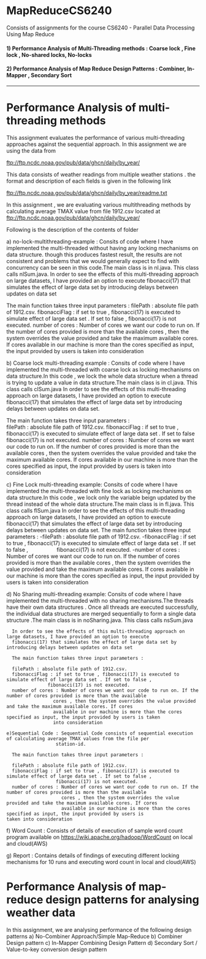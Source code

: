 # MapReduceCS6240
Consists of assignments for the course CS6240 - Parallel Data Processing Using Map Reduce

####  1) Performance Analysis of Multi-Threading methods : Coarse lock , Fine lock , No-shared locks, No-locks
####  2) Performance Analysis of Map Reduce Design Patterns : Combiner, In-Mapper , Secondary Sort 
---
# Performance Analysis of multi-threading methods

   This assignment evaluates the performance of various multi-threading approaches against the sequential approach. 
   In this assignment we are using the data from 

   ftp://ftp.ncdc.noaa.gov/pub/data/ghcn/daily/by_year/

   This data consists of weather readings from multiple weather stations . the format and description of each fields is given    in the following link

   ftp://ftp.ncdc.noaa.gov/pub/data/ghcn/daily/by_year/readme.txt

   In this assignment , we are evaluating various multithreading methods by calculating average TMAX value from file 1912.csv
   located at ftp://ftp.ncdc.noaa.gov/pub/data/ghcn/daily/by_year/ 

   Following is the description of the contents of folder

   a) no-lock-multithreading-example : Consits of code where I have implemented the multi-threaded without having any locking
   mechanisms on data structure. though this produces fastest result, the results are not consistent and problems that we        would generally expect to find with concurrency can be seen in this code.The main class is in nl.java. This class calls        nlSum.java.
   In order to see the effects of this multi-threading approach on large datasets, I have provided an option to execute 
   fibonacci(17) that simulates the effect of large data set by introducing delays between updates on data set
   
   The main function takes three input parameters :
   filePath : absolute file path of 1912.csv.
   fibonacciFlag : if set to true , fibonacci(17) is executed to simulate effect of large data set . If set to false ,
                      fibonacci(17) is not executed.
   number of cores : Number of cores we want our code to run on. If the number of cores provided is more than the                                  available cores , then the system overrides the value provided and take the maximum available                                  cores. If cores available in our machine is more than the cores specified as input, the input                                  provided by users is taken into consideration
      
   b) Coarse lock multi-threading example : Consits of code where I have implemented the multi-threaded with coarse lock
   as locking mechanisms on data structure.In this code , we lock the whole data structure when a thread is trying to            update a value in data structure.The main class is in cl.java. This class calls clSum.java
   In order to see the effects of this multi-threading approach on large datasets, I have provided an option to execute 
   fibonacci(17) that simulates the effect of large data set by introducing delays between updates on data set.
      
   The main function takes three input parameters :  
   filePath : absolute file path of 1912.csv.
   fibonacciFlag : if set to true , fibonacci(17) is executed to simulate effect of large data set . If set to false              fibonacci(17) is not executed.
   number of cores : Number of cores we want our code to run on. If the number of cores provided is more than the                                  available cores , then the system overrides the value provided and take the maximum available                                  cores. If cores available in our machine is more than the cores specified as input, the input                                  provided by users is taken into consideration
   
   c) Fine Lock multi-threading example: Consits of code where I have implemented the multi-threaded with fine lock
   as locking mechanisms on data structure.In this code , we lock only the variable beign updated by the thread instead of 
   the whole data structure.The main class is in fl.java. This class calls flSum.java
   In order to see the effects of this multi-threading approach on large datasets, I have provided an option to execute 
   fibonacci(17) that simulates the effect of large data set by introducing delays between updates on data set.
   The main function takes three input parameters :
     -filePath : absolute file path of 1912.csv.
     -fibonacciFlag : if set to true , fibonacci(17) is executed to simulate effect of large data set . If set to false ,
                           fibonacci(17) is not executed.
     -number of cores : Number of cores we want our code to run on. If the number of cores provided is more than the                                  available cores , then the system overrides the value provided and take the maximum available                                  cores. If cores available in our machine is more than the cores specified as input, the input                                  provided by users is taken into consideration
   
   d) No Sharing multi-threading example: Consits of code where I have implemented the multi-threaded with no sharing               mechanisms.The threads have their own data structures . Once all threads are executed successfully, the individual data       structures are merged sequentially to form a single data structure .The main class is in noSharing.java. This class           calls nsSum.java
      
      In order to see the effects of this multi-threading approach on large datasets, I have provided an option to execute 
      fibonacci(17) that simulates the effect of large data set by introducing delays between updates on data set
   
      The main function takes three input parameters :
   
      filePath : absolute file path of 1912.csv.
      fibonacciFlag : if set to true , fibonacci(17) is executed to simulate effect of large data set . If set to false ,
                   fibonacci(17) is not executed.
      number of cores : Number of cores we want our code to run on. If the number of cores provided is more than the available 
                     cores , then the system overrides the value provided and take the maximum available cores. If cores 
                     available in our machine is more than the cores specified as input, the input provided by users is taken
                     into consideration
                     
    e)Sequential Code : Sequential Code consists of sequential execution of calculating average TMAX values from the file per 
                      station-id. 
   
      The main function takes three input parameters :
   
      filePath : absolute file path of 1912.csv.
      fibonacciFlag : if set to true , fibonacci(17) is executed to simulate effect of large data set . If set to false ,
                      fibonacci(17) is not executed.
      number of cores : Number of cores we want our code to run on. If the number of cores provided is more than the available 
                        cores , then the system overrides the value provided and take the maximum available cores. If cores 
                        available in our machine is more than the cores specified as input, the input provided by users is                             taken into consideration
                     
   f) Word Count : Consists of details of execution of sample word count program available on 
      https://wiki.apache.org/hadoop/WordCount on local and cloud(AWS)
      
   g) Report : Contains details of findings of executing different locking mechanisms for 10 runs and executing word count in 
               local and cloud(AWS)
# Performance Analysis of map-reduce design patterns for analysing weather data
   
   In this assignment, we are analysing performance of the following design patterns
   a) No-Combiner Approach/Simple Map-Reduce 
   b) Combiner Design pattern
   c) In-Mapper Combining Design Pattern
   d) Secondary Sort / Value-to-key conversion design pattern
                                       



